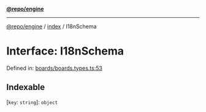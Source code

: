 [**@repo/engine**](../../README.md)

---

[@repo/engine](../../modules.md) / [index](../README.md) / I18nSchema

# Interface: I18nSchema

Defined in: [boards/boards.types.ts:53](https://github.com/alexqguo/drinking-board-game-v3/blob/423d7f07a24c1ecc390d54885c4978f1235ed349/packages/engine/src/boards/boards.types.ts#L53)

## Indexable

\[`key`: `string`\]: `object`
